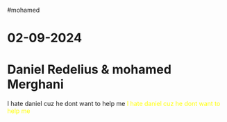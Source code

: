 #mohamed 
# 02-09-2024
# Daniel Redelius & mohamed Merghani
I hate daniel cuz he dont want to help me
<span style="color:yellow">I hate daniel cuz he dont want to help me</span>
 

